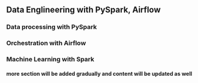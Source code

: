 ## Data Englineering with PySpark, Airflow

### Data processing with PySpark

### Orchestration with Airflow

### Machine Learning with Spark

#### more section will be added gradually and content will be updated as well